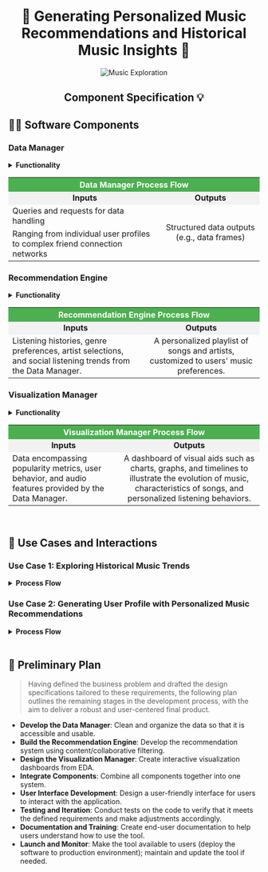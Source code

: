 <h1 align="center">🎵 Generating Personalized Music Recommendations and Historical Music Insights 🎵</h1>

<p align="center">
  <img src="../image/banner-2048.png" alt="Music Exploration">
</p>
<h2 align="center"> Component Specification 💡</h2>



## 👩‍💻 Software Components

### Data Manager

<details>
<summary><b>Functionality</b></summary>
<p>This component manages all interactions with datasets including Spotify Dataset, Dummy User Data, User-Songs, and User-Friends data. It executes queries, filters, and aggregates data to meet various requirements.</p>
</details>

<table>
  <tr>
    <th colspan="2" style="text-align:center;background-color:#4CAF50;color:white;">Data Manager Process Flow</th>
  </tr>
  <tr>
    <td style="background-color:#f2f2f2;text-align:center;"><b>Inputs</b></td>
    <td style="background-color:#f2f2f2;text-align:center;"><b>Outputs</b></td>
  </tr>
  <tr>
    <td>Queries and requests for data handling</td>
    <td rowspan="2" style="vertical-align:middle;text-align:center;">Structured data outputs (e.g., data frames)</td>
  </tr>
  <tr>
    <td>Ranging from individual user profiles to complex friend connection networks</td>
  </tr>
</table>


### Recommendation Engine

<details>
<summary ><b>Functionality</b></summary>
<p>The core of the system is the Recommendation Engine, which utilizes collaborative and content-based filtering to produce music suggestions. It takes into account user preferences, listening habits, and social connections to generate relevant song and artist recommendations.</p>
</details>
<table>
  <tr>
    <th colspan="2" style="text-align:center;background-color:#4CAF50;color:white;">Recommendation Engine Process Flow</th>
  </tr>
  <tr>
    <td style="background-color:#f2f2f2;text-align:center;"><b>Inputs</b></td>
    <td style="background-color:#f2f2f2;text-align:center;"><b>Outputs</b></td>
  </tr>
  <tr>
    <td>Listening histories, genre preferences, artist selections, and social listening trends from the Data Manager.</td>
    <td rowspan="2" style="vertical-align:middle;text-align:center;">A personalized playlist of songs and artists, customized to users' music preferences.</td>
  </tr>
</table>


### Visualization Manager

<details>
<summary><b>Functionality</b></summary>
<p>This component focuses on creating visual narratives from data, by transforming data into visualizations that highlights music trends, listening behaviors, and audio feature analysis, to engage and inform the users.</p>
</details>

<table>
  <tr>
    <th colspan="2" style="text-align:center;background-color:#4CAF50;color:white;">Visualization Manager Process Flow</th>
  </tr>
  <tr>
    <td style="background-color:#f2f2f2;text-align:center;"><b>Inputs</b></td>
    <td style="background-color:#f2f2f2;text-align:center;"><b>Outputs</b></td>
  </tr>
  <tr>
    <td>Data encompassing popularity metrics, user behavior, and audio features provided by the Data Manager.</td>
    <td rowspan="2" style="vertical-align:middle;text-align:center;">A dashboard of visual aids such as charts, graphs, and timelines to illustrate the evolution of music, characteristics of songs, and personalized listening behaviors.</td>
  </tr>
</table>


<br> 


## 🧬 Use Cases and Interactions  

### Use Case 1: Exploring Historical Music Trends

<details>
<summary><b>Process Flow</b></summary>
<div class="use-case-content">
  <p>The process flow is designed to guide the user through a seamless and educational journey in music discovery:</p>
  <ol class="use-case-list">
    <li><span class="step">User Access:</span> Upon accessing the platform, the user is introduced to a dashboard highlighting various music exploration features.</li>
    <li><span class="step">Trend Selection:</span> The user selects a time period or genre to explore historical music trends.</li>
    <li><span class="step">Data Retrieval:</span> The Data Manager queries the database for relevant historical data.</li>
    <li><span class="step">Trend Analysis:</span> The retrieved data is processed to highlight key trends and significant musical milestones.</li>
    <li><span class="step">Visual Representation:</span> The Visualization Manager generates interactive charts and graphs that depict the evolution of music during the chosen period or within the selected genre.</li>
    <li><span class="step">Interactive Learning:</span> The user interacts with the visual data, discovering influential artists, landmark albums, and pivotal songs.</li>
    <li><span class="step">Feedback Mechanism:</span> The user can provide feedback or save their historical exploration to their profile for future reference.</li>
  </ol>
</div>
</details>

### Use Case 2: Generating User Profile with Personalized Music Recommendations

<details>
<summary><b>Process Flow</b></summary>
<div class="use-case-content">
  <p>The process flow is designed to guide the user through a seamless and educational journey in music discovery:</p>
  <ol class="use-case-list">
    <li><span class="step">User Login:</span> Initiates a data fetch from the Data Manager.</li>
    <li><span class="step">Data Analysis:</span> The user's data is channeled to the Recommendation Engine.</li>
    <li><span class="step">Generating Recommendations:</span> A tailored music profile is constructed, featuring a selection of songs and artists.</li>
    <li><span class="step">Visual Analytics:</span> The Visualization Manager concurrently receives data to manifest user-specific music preference analytics.</li>
    <li><span class="step">Output Presentation:</span> Users are greeted with an all-encompassing music profile, inclusive of a custom playlist and visual data insights.</li>
  </ol>
</div>
</details>


<br> 


## 📝 Preliminary Plan

<blockquote>
Having defined the business problem and drafted the design specifications tailored to these requirements, the following plan outlines the remaining stages in the development process, with the aim to deliver a robust and user-centered final product.   
</blockquote>

- **Develop the Data Manager**: Clean and organize the data so that it is accessible and usable.  
- **Build the Recommendation Engine**: Develop the recommendation system using content/collaborative filtering.
- **Design the Visualization Manager**: Create interactive visualization dashboards from EDA. 
- **Integrate Components**: Combine all components together into one system.  
- **User Interface Development**: Design a user-friendly interface for users to interact with the application.      
- **Testing and Iteration**: Conduct tests on the code to verify that it meets the defined requirements and make adjustments accordingly.   
- **Documentation and Training**: Create end-user documentation to help users  understand how to use the tool.    
- **Launch and Monitor**: Make the tool available to users (deploy the software to production environment); maintain and update the tool if needed.   

